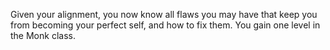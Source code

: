 Given your alignment, you now know all flaws you may have that keep you from becoming your perfect self, and how to fix them. You gain one level in the Monk class.